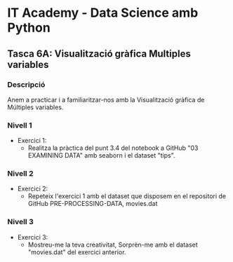 # IT Academy - Data Science amb Python
## Tasca 6A: Visualització gràfica Multiples variables
### Descripció
Anem a practicar i a familiaritzar-nos amb la Visualització gràfica de Múltiples variables.


### Nivell 1

- Exercici 1: 
  - Realitza la pràctica del punt 3.4 del notebook a GitHub "03 EXAMINING DATA" amb seaborn i el dataset "tips".
  
### Nivell 2

- Exercici 2: 
  - Repeteix l'exercici 1 amb el dataset que disposem en el repositori de GitHub PRE-PROCESSING-DATA, movies.dat

### Nivell 3

- Exercici 3: 
  - Mostreu-me la teva creativitat, Sorprèn-me amb el dataset "movies.dat" del exercici anterior.